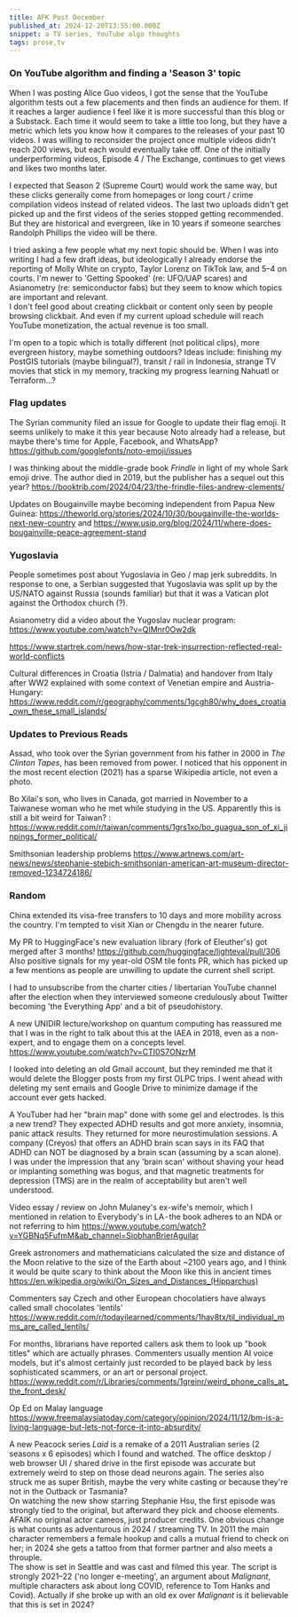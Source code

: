 ```yaml
---
title: AFK Post December
published_at: 2024-12-20T13:55:00.000Z
snippet: a TV series, YouTube algo thoughts
tags: prose,tv
---
```


### On YouTube algorithm and finding a 'Season 3' topic

When I was posting Alice Guo videos, I got the sense that the YouTube algorithm tests out a few placements and then finds an audience for them. If it reaches a larger audience I feel like it is more successful than this blog or a Substack. Each time it would seem to take a little too long, but they have a metric which lets you know how it compares to the releases of your past 10 videos. I was willing to reconsider the project once multiple videos didn't reach 200 views, but each would eventually take off. One of the initially underperforming videos, Episode 4 / The Exchange, continues to get views and likes two months later.

I expected that Season 2 (Supreme Court) would work the same way, but these clicks generally come from homepages or 
long 
court / crime compilation videos instead of related videos. The last two uploads didn't get picked up and the first videos of the series stopped getting recommended. But they are historical and evergreen, like in 10 years if someone searches Randolph Phillips the video will be there.

I tried asking a few people what my next topic should be. When I was into writing I had a few draft ideas, but ideologically I already endorse the reporting of Molly White on crypto, Taylor Lorenz on TikTok law, and 5–4 on courts. I'm newer to 'Getting Spooked' (re: UFO/UAP scares) and Asianometry (re: semiconductor fabs) but they seem to know which topics are important and relevant. <br/>
I don't feel good about creating clickbait or content only seen by people browsing clickbait. And even if my current upload schedule will reach YouTube monetization, the actual revenue is too small.

I'm open to a topic which is totally different (not political clips), more evergreen history, maybe something outdoors? Ideas include: finishing my PostGIS tutorials (maybe bilingual?), transit / rail in Indonesia, strange TV movies that stick in my memory, tracking my progress learning Nahuatl or Terraform…?

### Flag updates

The Syrian community filed an issue for Google to update their flag emoji. It seems unlikely to make it this year because Noto already had a release, but maybe there's time for Apple, Facebook, and WhatsApp? https://github.com/googlefonts/noto-emoji/issues

I was thinking about the middle-grade book *Frindle* in light of my whole Sark emoji drive. The author died in 2019, but the publisher has a sequel out this year? https://booktrib.com/2024/04/23/the-frindle-files-andrew-clements/

Updates on Bougainville maybe becoming independent from Papua New Guinea: https://theworld.org/stories/2024/10/30/bougainville-the-worlds-next-new-country and https://www.usip.org/blog/2024/11/where-does-bougainville-peace-agreement-stand

### Yugoslavia

People sometimes post about Yugoslavia in Geo / map jerk subreddits. In response to one, a Serbian suggested that Yugoslavia was split up by the US/NATO against Russia (sounds familiar) but that it was a Vatican plot against the Orthodox church (?).

Asianometry did a video about the Yugoslav nuclear program: https://www.youtube.com/watch?v=QIMnr0Ow2dk

https://www.startrek.com/news/how-star-trek-insurrection-reflected-real-world-conflicts

Cultural differences in Croatia (Istria / Dalmatia) and handover from Italy after WW2 explained with some context of Venetian empire and Austria-Hungary: https://www.reddit.com/r/geography/comments/1gcgh80/why_does_croatia_own_these_small_islands/

### Updates to Previous Reads

Assad, who took over the Syrian government from his father in 2000 in *The Clinton Tapes*, has been removed from power. I noticed that his opponent in the most recent election (2021) has a sparse Wikipedia article, not even a photo.

Bo Xilai's son, who lives in Canada, got married in November to a Taiwanese woman who he met while studying in the US.
 Apparently this is still a bit weird for Taiwan? 
: https://www.reddit.com/r/taiwan/comments/1grs1xo/bo_guagua_son_of_xi_jinpings_former_political/

Smithsonian leadership problems https://www.artnews.com/art-news/news/stephanie-stebich-smithsonian-american-art-museum-director-removed-1234724186/

### Random

China extended its visa-free transfers to 10 days and more mobility across the country. I'm tempted to visit Xian or Chengdu in the nearer future.

My PR to HuggingFace's new evaluation library (fork of Eleuther's) got merged after 3 months! https://github.com/huggingface/lighteval/pull/306
<br/>Also positive signals for my year-old OSM tile fonts PR, which has picked up a few mentions as people are unwilling to update the current shell script.

I had to unsubscribe from the charter cities / libertarian YouTube channel after the election when they interviewed someone credulously about Twitter becoming 'the Everything App' and a bit of pseudohistory.

A new UNIDIR lecture/workshop on quantum computing has reassured me that I was in the right to talk about this at the IAEA in 2018, even as a non-expert, and to engage them on a concepts level.
https://www.youtube.com/watch?v=CTI0S7ONzrM

I looked into deleting an old Gmail account, but they reminded me that it would delete the Blogger posts from my first OLPC trips. I went ahead with deleting my sent emails and Google Drive to minimize damage if the account ever gets hacked.

A YouTuber had her "brain map" done with some gel and electrodes. Is this a new trend? They expected ADHD results and got more anxiety, insomnia, panic attack results. They returned for more neurostimulation sessions. A company (Creyos) that offers an ADHD brain scan says in its FAQ that ADHD can NOT be diagnosed by a brain scan (assuming by a scan alone).
<br/>I was under the impression that any 'brain scan' without shaving your head or implanting something was bogus, and that magnetic treatments for depression (TMS) are in the realm of acceptability but aren't well understood.

Video essay / review on John Mulaney's ex-wife's memoir, which I mentioned in relation to Everybody's in LA - the book adheres to an NDA or not referring to him https://www.youtube.com/watch?v=YGBNq5FufmM&ab_channel=SiobhanBrierAguilar

Greek astronomers and mathematicians calculated the size and distance of the Moon relative to the size of the Earth about ~2100 years ago, and I think it would be quite scary to think about the Moon like this in ancient times https://en.wikipedia.org/wiki/On_Sizes_and_Distances_(Hipparchus)

Commenters say Czech and other European chocolatiers have always called small chocolates 'lentils' https://www.reddit.com/r/todayilearned/comments/1hav8tx/til_individual_mms_are_called_lentils/

For months, librarians have reported callers ask them to look up "book titles" which are actually phrases. Commenters usually mention AI voice models, but it's almost certainly just recorded to be played back by less sophisticated scammers, or an art or personal project.
https://www.reddit.com/r/Libraries/comments/1greinr/weird_phone_calls_at_the_front_desk/

Op Ed on Malay language https://www.freemalaysiatoday.com/category/opinion/2024/11/12/bm-is-a-living-language-but-lets-not-force-it-into-absurdity/

A new Peacock series *Laid* is a remake of a 2011 Australian series (2 seasons x 6 episodes) which I found and watched. The office desktop / web browser UI / shared drive in the first episode was accurate but extremely weird to step on those dead neurons again. The series also struck me as super British, maybe the very white casting or because they're not in the Outback or Tasmania?
<br/>On watching the new show starring Stephanie Hsu, the first episode was strongly tied to the original, but afterward they pick and choose elements. AFAIK no original actor cameos, just producer credits. One obvious change is what counts as adventurous in 2024 / streaming TV. In 2011 the main character remembers a female hookup and calls a mutual friend to check on her; in 2024 she gets a tattoo from that former partner and also meets a throuple.
<br/>The show is set in Seattle and was cast and filmed this year. The script is strongly 2021–22 ('no longer e-meeting', an argument about *Malignant*, multiple characters ask about long COVID, reference to Tom Hanks and Covid). Actually if she broke up with an old ex over *Malignant* is it believable that this is set in 2024?

<br/>
<br/>
<br/>
